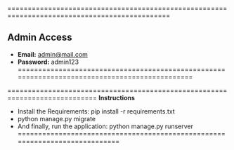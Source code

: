 
==============================================================================================
## **Admin Access**
- **Email:** admin@mail.com
- **Password:** admin123
==============================================================================================

============================================================================
**Instructions**
- Install the Requirements: pip install -r requirements.txt
- python manage.py migrate
- And finally, run the application: python manage.py runserver
============================================================================
